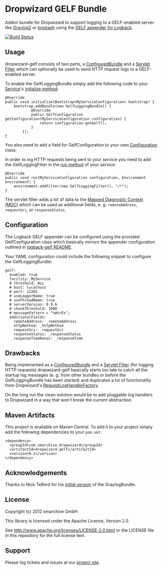 Dropwizard GELF Bundle
======================

Addon bundle for Dropwizard to support logging to a GELF-enabled server like [Graylog2](http://graylog2.org/)
or [logstash](http://logstash.net/) using the [GELF appender for Logback](https://github.com/Moocar/logback-gelf).

[![Build Status](https://secure.travis-ci.org/smarchive/dropwizard-gelf.png?branch=master)](https://travis-ci.org/smarchive/dropwizard-gelf)


Usage
-----

dropwizard-gelf consists of two parts, a [ConfiguredBundle](http://dropwizard.codahale.com/maven/apidocs/com/yammer/dropwizard/ConfiguredBundle.html)
and a [Servlet Filter](http://docs.oracle.com/javaee/6/api/javax/servlet/Filter.html) which can optionally be used to
send HTTP request logs to a GELF-enabled server.

To enable the GelfLoggingBundle simply add the following code to your [Service](http://dropwizard.codahale.com/maven/apidocs/com/yammer/dropwizard/Service.html)'s
[initialize method](http://dropwizard.codahale.com/maven/apidocs/com/yammer/dropwizard/Service.html#initialize%28com.yammer.dropwizard.config.Bootstrap%29):

    @Override
    public void initialize(Bootstrap<MyServiceConfiguration> bootstrap) {
        bootstrap.addBundle(new GelfLoggingBundle() {
                @Override
                public GelfConfiguration getConfiguration(MyServiceConfiguration configuration) {
                    return configuration.getGelf();
                }
            });
    }

You also need to add a field for GelfConfiguration to your own [Configuration](http://dropwizard.codahale.com/maven/apidocs/com/yammer/dropwizard/config/Configuration.html)
class.

In order to log HTTP requests being sent to your service you need to add the GelfLoggingFilter in the
[run method](http://dropwizard.codahale.com/maven/apidocs/com/yammer/dropwizard/Service.html#run%28T,%20com.yammer.dropwizard.config.Environment%29)
of your service:

    @Override
    public void run(MyServiceConfiguration configuration, Environment environment) {
        environment.addFilter(new GelfLoggingFilter(), "/*");
    }

The servlet filter adds a lot of data to the [Mapped Diagnostic Context (MDC)](http://logback.qos.ch/manual/mdc.html) which
can be used as additional fields, e. g. `remoteAddress`, `requestUri`, or `responseStatus`.


Configuration
-------------

The Logback GELF appender can be configured using the provided GelfConfiguration class which basically mirrors the
appender configuration outlined in [logback-gelf README](https://github.com/Moocar/logback-gelf/blob/master/README.md).

Your YAML configuration could include the following snippet to configure the GelfLoggingBundle:

    gelf:
      enabled: true
      facility: MyService
      # threshold: ALL
      # host: localhost
      # port: 12201
      # useLoggerName: true
      # useThreadName: true
      # serverVersion: 0.9.6
      # chunkThreshold: 1000
      # messagePattern = "%m%rEx";
      additionalFields:
        remoteAddress: _remoteAddress
        httpMethod: _httpMethod
        requestUri: _requestUri
        responseStatus: _responseStatus
        responseTimeNanos: _responseTime


Drawbacks
---------

Being implemented as a [ConfiguredBundle](http://dropwizard.codahale.com/maven/apidocs/com/yammer/dropwizard/ConfiguredBundle.html)
and a [Servlet Filter](http://docs.oracle.com/javaee/6/api/javax/servlet/Filter.html) (for logging HTTP requests)
dropwizard-gelf basically starts too late to catch all the startup log messages (e. g. from other bundles or before the
GelfLoggingBundle has been started) and duplicates a lot of functionality from Dropwizard's
[RequestLogHandlerFactory](http://dropwizard.codahale.com/maven/apidocs/com/yammer/dropwizard/config/RequestLogHandlerFactory.html).

On the long run the clean solution would be to add pluggable log handlers to Dropwizard in a way that won't break the
current abstraction.


Maven Artifacts
---------------

This project is available on Maven Central. To add it to your project simply add the following dependencies to your
`pom.xml`:

    <dependency>
      <groupId>com.smarchive.dropwizard</groupId>
      <artifactId>dropwizard-gelf</artifactId>
      <version>0.1</version>
    </dependency>


Acknowledgements
----------------

Thanks to Nick Telford for his [initial version](https://gist.github.com/dd5e000c3327484540a8) of the GraylogBundle.


License
-------

Copyright (c) 2012 smarchive GmbH

This library is licensed under the Apache License, Version 2.0.

See http://www.apache.org/licenses/LICENSE-2.0.html or the LICENSE file in this repository for the full license text.


Support
-------

Please log tickets and issues at our [project site](https://github.com/smarchive/dropwizard-gelf/issues).

